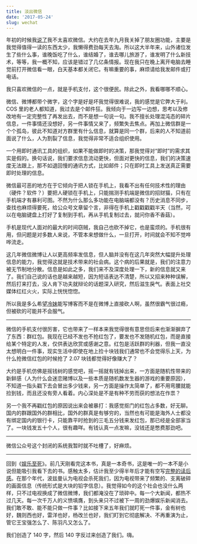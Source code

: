 ```yaml
---
title: 淡出微信
date: '2017-05-24'
slug: wechat
---
```


年初的时候我[说了](/cn/2017/01/blog/)我不太喜欢微信。大约在去年九月我关掉了朋友圈功能，主要是我觉得值得一读的东西太少，我懒得费劲每天去淘。所以这大半年来，山外诸位发生了些什么事，谁晚饭吃了什么，谁结婚了，谁去哪儿旅游了，谁发明了什么新技术，等等，我一概不知，应该是错过了几亿条情报。现在我只在晚上离开电脑去睡觉前打开微信看一眼，白天基本都关闭它。有嘛重要的事，麻烦请给我发邮件或打电话。

我只喜欢微信的一点，就是手机支付，这个很便民。除此之外，我看哪哪不顺心。

微信、微博都带个微字，这个字是好是坏我觉得很难说，我的感觉是它弊大于利。COS 里的老人都知道，我过去是个邮件狂。我倾向于一边写一边想，思考以及修改地有一定完整性了再发出去，而不是想一句说一句。我不擅长处理混沌态的碎片信息，一件事情还没想好，另一件事情又来了，频繁失去焦点。再加上微信群是一个个孤岛，彼此不知道对方群里有什么信息，就算是同一个群，后来的人不知道前面说了什么，人为割裂了信息，我觉得非常不适合组织使用。

一个用即时通讯工具的组织，如果不能做即时的决策，那我觉得对“即时”的需求其实是假的。换句话说，我们要求信息流动更快，但面对更快的信息，我们的决策速度无法跟上，那不如退回慢的通讯方式，比如邮件；只在即时工具上发送真正需要即时处理的信息。

微信最可恶的地方在于它倾向于把人锁在手机上，我看不出有任何技术性的理由（硬件？软件？）要把人硬锁在手机上，只能揣测手机端是微信的招财猫，只有在手机端才有暴利可图。不然为什么那么多功能在电脑端都没有？历史消息不同步，查找也麻烦得要死，给公众号文章留个言，非得在手机上戳戳戳戳半天（当然，可以在电脑键盘上打好了复制到手机，再从手机复制过去，就问你香不香菇）。

手机是现代人面对的最大的时间窃贼，我自己也砍不掉它，也是蛮烦的。手机很有用，但问题是对多数人来说，不管本来想做什么，一旦打开，时间就会不知不觉哗哗流走。

这几年微信微博让人以更高频率发信息，但人脑并没有在这几年突然大幅提升处理信息的能力，我觉得这就是技术带来的社会病。这个病的后果就是，我们的注意力被无节制地分散。信息是如此之多，我们来不及深度处理一下，新的信息就又来了。我们自己说的话也是越来越短，因为短话表达不清楚，所以又招来种种误解，然后打来打去，没人肯下功夫就辩论的话题深入研究，然后滋生戾气。表面上社交媒体红红火火，实际上恍恍惚惚。

所以我是多么希望[冷妹](http://weibo.com/angelgofly)能写博客而不是在微博上直接砍人啊，虽然很霸气很过瘾，但被砍的可能并不会服气。

---

微信的手机支付很厉害，它也带来了一样本来我觉得很有意思但后来也渐渐摒弃了了东西：群红包。我现在已经不发也不抢红包了，要发也不发随机红包，而是直接给某个特定的人发，仅供表达欣赏或感谢之意。红包是活跃群的利器，但我一直没太想明白一件事，现实生活中即使在地上捡十块钱我们通常也不会觉得乐上天，为什么抢微信红包的时候抢了 2.07 块钱都觉得好像赚大了？

大约是手机仿佛是摇钱树的感觉吧，摇一摇就有钱掉出来，一方面是随机性带来的新鲜感（人为什么会迷恋赌博以及一些本质是随机数发生器的游戏的重要原因），不知道一指头戳下去会冒出多少钱来，另一方面是操作太简单了，都不用弯腰就能捡到钱，而且还没有旁人看着。内心深处是不是有种不劳而获的想法在作祟？

另一个我不再戳红包的原因说出来会被暴打：我感觉抠门的红包占多数，好无聊。国内的群跟国外的群相比，国外的群真是有够穷的，当然也有可能是海外人士都没有绑定国内的银行卡，只能靠平时抢到的三毛五分钱来发红包，那已经是全部家当了。一块钱发五十个人，很有趣咩。有钱认真一点发嘛，没钱还是憋费那劲吧。



---

微信公众号这个封闭的系统我暂时就不吐槽了，好麻烦。

---

回到《[娱乐至死](/cn/2017/05/amusing-to-death/)》。前几天刚看完这本书，真是一本奇书，这是唯一的一本不是小说但能吸引我看下去的书。感触太多，估计我至少得半年后才能有空写[完整的读后感](/cn/2018/04/amusing-ourselves-to-death/)。在那个年代，波兹曼认为电视会杀死我们，因为电视带来了频繁的、支离破碎的画面信息（传统形式是大块的铅字信息）。我觉得如今的这个社会也没什么两样，只不过电视换成了微信微博，我们都淹没在了琐碎中。每一个大新闻，都热不过几天。每一次千万人的义愤填膺，到头来只不过被下一周的劲爆娱乐新闻消去。我们敢不敢、能不能只做一件事？比如接下来五年我们就盯死一件事，金有树也好，魏则西也好，雷洋也好，杨改兰也好，我们盯到它彻底解决、不再重演为止，管它王宝强怎么了、陈羽凡又怎么了。

我们创造了 140 字，然后 140 字反过来创造了我们。嗨。
